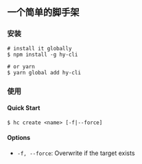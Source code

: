 ## 一个简单的脚手架

### 安装

```shell
# install it globally
$ npm install -g hy-cli

# or yarn
$ yarn global add hy-cli
```

### 使用

#### Quick Start

```shell
$ hc create <name> [-f|--force]
```

#### Options

- `-f, --force`: Overwrite if the target exists
